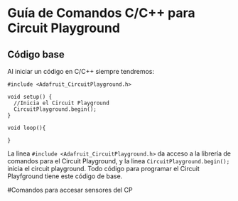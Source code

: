# Guía de Comandos C/C++ para Circuit Playground

## Código base

Al iniciar un código en C/C++ siempre tendremos:

```
#include <Adafruit_CircuitPlayground.h>

void setup() {
  //Inicia el Circuit Playground
  CircuitPlayground.begin();
}

void loop(){

}
```

La línea `#include <Adafruit_CircuitPlayground.h>` da acceso a la librería de comandos para el Circuit Playground, y la linea `CircuitPlayground.begin();` inicia el circuit playground.  Todo código para programar el Circuit Playfground tiene este código de base.

#Comandos para accesar sensores del CP

